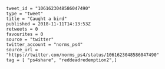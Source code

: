 ```
tweet_id = "1061623048586047490"
type = "tweet"
title = "Caught a bird"
published = 2018-11-11T14:13:53Z
retweets = 0
favourites = 0
source = "twitter"
twitter_account = "norms_ps4"
source_url = "https://twitter.com/norms_ps4/status/1061623048586047490"
tag = [ "ps4share", "reddeadredemption2",]
```

<p class='image'><img src='http://mnf.m17s.net/2018/11/11/DrukiNLWsAE9_Bx.jpg' alt=''></p>

